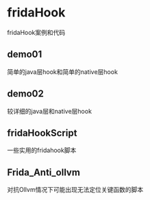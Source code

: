 # fridaHook
fridaHook案例和代码
## demo01 
简单的java层hook和简单的native层hook
## demo02
较详细的java层和native层hook
## fridaHookScript
一些实用的fridahook脚本
## Frida_Anti_ollvm
对抗Ollvm情况下可能出现无法定位关键函数的脚本
